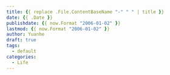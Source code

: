 ```yaml
---
title: {{ replace .File.ContentBaseName "-" " " | title }}
date: {{ .Date }}
publishdate: {{ now.Format "2006-01-02" }}
lastmod: {{ now.Format "2006-01-02" }}
author: Yuanhe
draft: true
tags:
  - default
categories: 
  - Life
---
```


